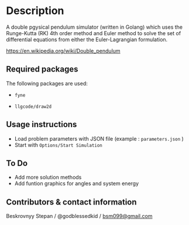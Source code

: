 # Description

A double pgysical pendulum simulator (written in Golang) which uses the Runge-Kutta (RK) 4th order method and Euler method to solve the set of differential equations from either the Euler-Lagrangian formulation.

https://en.wikipedia.org/wiki/Double_pendulum

## Required packages

The following packages are used: 
- `fyne`

- `llgcode/draw2d`


## Usage instructions
 - Load problem parameters with JSON file (example : `parameters.json` ) 
 - Start with `Options/Start Simulation`


## To Do 
- Add more solution methods 
- Add funtion graphics for angles and system energy

## Contributors & contact information
Beskrovnyy Stepan / @godblessedkid / bsm099@gmail.com
